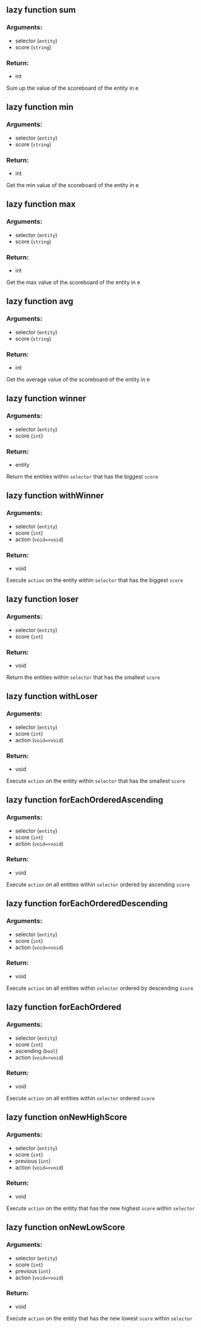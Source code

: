 ## lazy function sum
### Arguments:
- selector (`entity`)
- score (`string`)
### Return:
- int


Sum up the value of the scoreboard of the entity in e

## lazy function min
### Arguments:
- selector (`entity`)
- score (`string`)
### Return:
- int


Get the min value of the scoreboard of the entity in e

## lazy function max
### Arguments:
- selector (`entity`)
- score (`string`)
### Return:
- int


Get the max value of the scoreboard of the entity in e

## lazy function avg
### Arguments:
- selector (`entity`)
- score (`string`)
### Return:
- int


Get the average value of the scoreboard of the entity in e

## lazy function winner
### Arguments:
- selector (`entity`)
- score (`int`)
### Return:
- entity


Return the entities within `selector` that has the biggest `score`

## lazy function withWinner
### Arguments:
- selector (`entity`)
- score (`int`)
- action (`void=>void`)
### Return:
- void


Execute `action` on the entity within `selector` that has the biggest `score`

## lazy function loser
### Arguments:
- selector (`entity`)
- score (`int`)
### Return:
- void


Return the entities within `selector` that has the smallest `score`

## lazy function withLoser
### Arguments:
- selector (`entity`)
- score (`int`)
- action (`void=>void`)
### Return:
- void


Execute `action` on the entity within `selector` that has the smallest `score`

## lazy function forEachOrderedAscending
### Arguments:
- selector (`entity`)
- score (`int`)
- action (`void=>void`)
### Return:
- void


Execute `action` on all entities within `selector` ordered by ascending `score`

## lazy function forEachOrderedDescending
### Arguments:
- selector (`entity`)
- score (`int`)
- action (`void=>void`)
### Return:
- void


Execute `action` on all entities within `selector` ordered by descending `score`

## lazy function forEachOrdered
### Arguments:
- selector (`entity`)
- score (`int`)
- ascending (`bool`)
- action (`void=>void`)
### Return:
- void


Execute `action` on all entities within `selector` ordered `score`

## lazy function onNewHighScore
### Arguments:
- selector (`entity`)
- score (`int`)
- previous (`int`)
- action (`void=>void`)
### Return:
- void


Execute `action` on the entity that has the new highest `score` within `selector`

## lazy function onNewLowScore
### Arguments:
- selector (`entity`)
- score (`int`)
- previous (`int`)
- action (`void=>void`)
### Return:
- void


Execute `action` on the entity that has the new lowest `score` within `selector`


